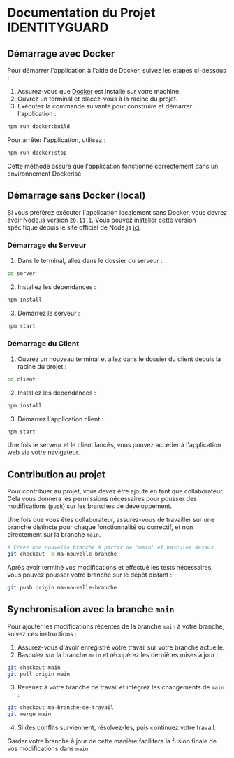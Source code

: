 # Documentation du Projet IDENTITYGUARD

## Démarrage avec Docker

Pour démarrer l'application à l'aide de Docker, suivez les étapes ci-dessous :

1. Assurez-vous que [Docker](https://www.docker.com/get-started/) est installé sur votre machine.
2. Ouvrez un terminal et placez-vous à la racine du projet.
3. Exécutez la commande suivante pour construire et démarrer l'application :

```bash
npm run docker:build
```

Pour arrêter l'application, utilisez :

```bash
npm run docker:stop
```

Cette méthode assure que l'application fonctionne correctement dans un environnement Dockerisé.

## Démarrage sans Docker (local)

Si vous préférez exécuter l'application localement sans Docker, vous devrez avoir Node.js version `20.11.1`. Vous pouvez installer cette version spécifique depuis le site officiel de Node.js [ici](https://nodejs.org/).

### Démarrage du Serveur

1. Dans le terminal, allez dans le dossier du serveur :

```bash
cd server
```

2. Installez les dépendances :

```bash
npm install
```

3. Démarrez le serveur :

```bash
npm start
```

### Démarrage du Client

1. Ouvrez un nouveau terminal et allez dans le dossier du client depuis la racine du projet :

```bash
cd client
```

2. Installez les dépendances :

```bash
npm install
```

3. Démarrez l'application client :

```bash
npm start
```

Une fois le serveur et le client lancés, vous pouvez accéder à l'application web via votre navigateur.

## Contribution au projet

Pour contribuer au projet, vous devez être ajouté en tant que collaborateur. Cela vous donnera les permissions nécessaires pour pousser des modifications (`push`) sur les branches de développement.

Une fois que vous êtes collaborateur, assurez-vous de travailler sur une branche distincte pour chaque fonctionnalité ou correctif, et non directement sur la branche `main`.

```bash
# Créez une nouvelle branche à partir de 'main' et basculez dessus
git checkout -b ma-nouvelle-branche
```

Après avoir terminé vos modifications et effectué les tests nécessaires, vous pouvez pousser votre branche sur le dépôt distant :

```bash
git push origin ma-nouvelle-branche
```

## Synchronisation avec la branche `main`

Pour ajouter les modifications récentes de la branche `main` à votre branche, suivez ces instructions :

1. Assurez-vous d'avoir enregistré votre travail sur votre branche actuelle.
2. Basculez sur la branche `main` et récupérez les dernières mises à jour :

```bash
git checkout main
git pull origin main
```

3. Revenez à votre branche de travail et intégrez les changements de `main` :

```bash
git checkout ma-branche-de-travail
git merge main
```

4. Si des conflits surviennent, résolvez-les, puis continuez votre travail.

Garder votre branche à jour de cette manière facilitera la fusion finale de vos modifications dans `main`.
